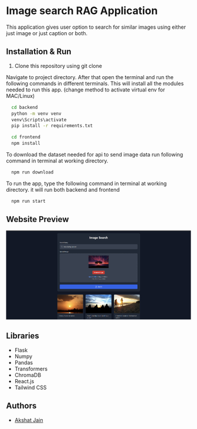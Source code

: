 # Image search RAG Application
This application gives user option to search for similar images using either just image or just caption or both.

## Installation & Run
1. Clone this repository using git clone

Navigate to project directory. After that open the terminal and run the following commands in different terminals. This will install all the modules needed to run this app. (change method to activate virtual env for MAC/Linux) 

```bash
  cd backend
  python -m venv venv
  venv\Scripts\activate
  pip install -r requirements.txt
```

```bash
  cd frontend
  npm install
```

To download the dataset needed for api to send image data run following command in terminal at working directory.
```bash
  npm run download
```

To run the app, type the following command in terminal at working directory. it will run both backend and frontend
```bash
  npm run start
```
## Website Preview
![Preview](preview.png)

## Libraries

- Flask
- Numpy
- Pandas
- Transformers
- ChromaDB
- React.js
- Tailwind CSS




## Authors

- [Akshat Jain](https://github.com/akshat2635)

